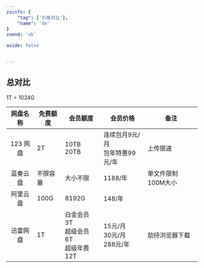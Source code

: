 ```yaml
---
zoinfo: {
    "tag": ['价格对比'],
    "name": 'de'
}
zoend: 'ok'

aside: false


---
```

## 总对比
<Badge type='info'>1T = 1024G</Badge>

|  网盘名称  |  免费额度  |  会员额度  |  会员价格  |  备注 |
|:---:|---|---|---|---|
|123 网盘|2T|10TB <br/> 20TB|连续包月9元/月 <br/> 包年特惠99元/年|上传限速|
|蓝奏云盘|不限容量|大小不限|1188/年|单文件限制100M大小|
|阿里云盘|100G|8192G|148/年||
|迅雷网盘|1T|白金会员 3T <br/> 超级会员 6T <br/> 超级年费 12T|15元/月 <br/> 30元/月 <br/> 288元/年|劫持浏览器下载|



